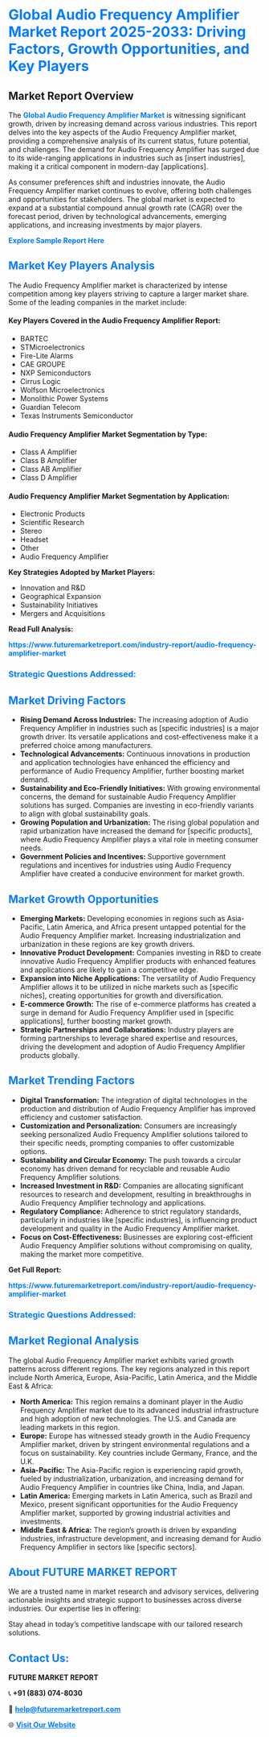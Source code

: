 <h1 style="color: #007BFF;">Global Audio Frequency Amplifier Market Report 2025-2033: Driving Factors, Growth Opportunities, and Key Players</h1>

<section id="overview">
<h2>Market Report Overview</h2>
<p>The <a href="https://www.futuremarketreport.com/industry-report/audio-frequency-amplifier-market" style="color: #007BFF; text-decoration: none;"><strong>Global Audio Frequency Amplifier Market</strong></a> is witnessing significant growth, driven by increasing demand across various industries. This report delves into the key aspects of the Audio Frequency Amplifier market, providing a comprehensive analysis of its current status, future potential, and challenges. The demand for Audio Frequency Amplifier has surged due to its wide-ranging applications in industries such as [insert industries], making it a critical component in modern-day [applications].</p>
<p>As consumer preferences shift and industries innovate, the Audio Frequency Amplifier market continues to evolve, offering both challenges and opportunities for stakeholders. The global market is expected to expand at a substantial compound annual growth rate (CAGR) over the forecast period, driven by technological advancements, emerging applications, and increasing investments by major players.</p>
</section>

<section id="overview">
<p><a href="https://www.futuremarketreport.com/request-sample/reportId=128744" style="color: #007BFF; text-decoration: none;"><strong>Explore Sample Report Here</strong></a></p>
</section>

<section id="key-players">
<h2 style="color: #007BFF;">Market Key Players Analysis</h2>
<p>The Audio Frequency Amplifier market is characterized by intense competition among key players striving to capture a larger market share. Some of the leading companies in the market include:</p>
<h4>Key Players Covered in the Audio Frequency Amplifier Report:</h4>
<ul><li>BARTEC</li><li>STMicroelectronics</li><li>Fire-Lite Alarms</li><li>CAE GROUPE</li><li>NXP Semiconductors</li><li>Cirrus Logic</li><li>Wolfson Microelectronics</li><li>Monolithic Power Systems</li><li>Guardian Telecom</li><li>Texas Instruments Semiconductor</li></ul>
<h4>Audio Frequency Amplifier Market Segmentation by Type:</h4>
<ul><li>Class A Amplifier</li><li>Class B Amplifier</li><li>Class AB Amplifier</li><li>Class D Amplifier</li></ul>

<h4>Audio Frequency Amplifier Market Segmentation by Application:</h4>
<ul><li>Electronic Products</li><li>Scientific Research</li><li>Stereo</li><li>Headset</li><li>Other</li><li>Audio Frequency Amplifier</li></ul>
<p><strong>Key Strategies Adopted by Market Players:</strong></p>
<ul>
<li>Innovation and R&D</li>
<li>Geographical Expansion</li>
<li>Sustainability Initiatives</li>
<li>Mergers and Acquisitions</li>
</ul>
</section>

<section>
<p><strong>Read Full Analysis: </strong></p><a href="https://www.futuremarketreport.com/industry-report/audio-frequency-amplifier-market" style="color: #007BFF; text-decoration: none;"><strong>https://www.futuremarketreport.com/industry-report/audio-frequency-amplifier-market</strong></a>
<h3 style="color: #007BFF;">Strategic Questions Addressed:</h3>
</section>

<section id="driving-factors">
<h2 style="color: #007BFF;">Market Driving Factors</h2>
<ul>
<li><strong>Rising Demand Across Industries:</strong> The increasing adoption of Audio Frequency Amplifier in industries such as [specific industries] is a major growth driver. Its versatile applications and cost-effectiveness make it a preferred choice among manufacturers.</li>
<li><strong>Technological Advancements:</strong> Continuous innovations in production and application technologies have enhanced the efficiency and performance of Audio Frequency Amplifier, further boosting market demand.</li>
<li><strong>Sustainability and Eco-Friendly Initiatives:</strong> With growing environmental concerns, the demand for sustainable Audio Frequency Amplifier solutions has surged. Companies are investing in eco-friendly variants to align with global sustainability goals.</li>
<li><strong>Growing Population and Urbanization:</strong> The rising global population and rapid urbanization have increased the demand for [specific products], where Audio Frequency Amplifier plays a vital role in meeting consumer needs.</li>
<li><strong>Government Policies and Incentives:</strong> Supportive government regulations and incentives for industries using Audio Frequency Amplifier have created a conducive environment for market growth.</li>
</ul>
</section>

<section id="growth-opportunities">
<h2 style="color: #007BFF;">Market Growth Opportunities</h2>
<ul>
<li><strong>Emerging Markets:</strong> Developing economies in regions such as Asia-Pacific, Latin America, and Africa present untapped potential for the Audio Frequency Amplifier market. Increasing industrialization and urbanization in these regions are key growth drivers.</li>
<li><strong>Innovative Product Development:</strong> Companies investing in R&D to create innovative Audio Frequency Amplifier products with enhanced features and applications are likely to gain a competitive edge.</li>
<li><strong>Expansion into Niche Applications:</strong> The versatility of Audio Frequency Amplifier allows it to be utilized in niche markets such as [specific niches], creating opportunities for growth and diversification.</li>
<li><strong>E-commerce Growth:</strong> The rise of e-commerce platforms has created a surge in demand for Audio Frequency Amplifier used in [specific applications], further boosting market growth.</li>
<li><strong>Strategic Partnerships and Collaborations:</strong> Industry players are forming partnerships to leverage shared expertise and resources, driving the development and adoption of Audio Frequency Amplifier products globally.</li>
</ul>
</section>

<section id="trending-factors">
<h2 style="color: #007BFF;">Market Trending Factors</h2>
<ul>
<li><strong>Digital Transformation:</strong> The integration of digital technologies in the production and distribution of Audio Frequency Amplifier has improved efficiency and customer satisfaction.</li>
<li><strong>Customization and Personalization:</strong> Consumers are increasingly seeking personalized Audio Frequency Amplifier solutions tailored to their specific needs, prompting companies to offer customizable options.</li>
<li><strong>Sustainability and Circular Economy:</strong> The push towards a circular economy has driven demand for recyclable and reusable Audio Frequency Amplifier solutions.</li>
<li><strong>Increased Investment in R&D:</strong> Companies are allocating significant resources to research and development, resulting in breakthroughs in Audio Frequency Amplifier technology and applications.</li>
<li><strong>Regulatory Compliance:</strong> Adherence to strict regulatory standards, particularly in industries like [specific industries], is influencing product development and quality in the Audio Frequency Amplifier market.</li>
<li><strong>Focus on Cost-Effectiveness:</strong> Businesses are exploring cost-efficient Audio Frequency Amplifier solutions without compromising on quality, making the market more competitive.</li>
</ul>
</section>

<section>
<p><strong>Get Full Report: </strong></p><a href="https://www.futuremarketreport.com/industry-report/audio-frequency-amplifier-market" style="color: #007BFF; text-decoration: none;"><strong>https://www.futuremarketreport.com/industry-report/audio-frequency-amplifier-market</strong></a>
<h3 style="color: #007BFF;">Strategic Questions Addressed:</h3>
</section>


<section id="regional-analysis">
<h2 style="color: #007BFF;">Market Regional Analysis</h2>
<p>The global Audio Frequency Amplifier market exhibits varied growth patterns across different regions. The key regions analyzed in this report include North America, Europe, Asia-Pacific, Latin America, and the Middle East & Africa:</p>
<ul>
<li><strong>North America:</strong> This region remains a dominant player in the Audio Frequency Amplifier market due to its advanced industrial infrastructure and high adoption of new technologies. The U.S. and Canada are leading markets in this region.</li>
<li><strong>Europe:</strong> Europe has witnessed steady growth in the Audio Frequency Amplifier market, driven by stringent environmental regulations and a focus on sustainability. Key countries include Germany, France, and the U.K.</li>
<li><strong>Asia-Pacific:</strong> The Asia-Pacific region is experiencing rapid growth, fueled by industrialization, urbanization, and increasing demand for Audio Frequency Amplifier in countries like China, India, and Japan.</li>
<li><strong>Latin America:</strong> Emerging markets in Latin America, such as Brazil and Mexico, present significant opportunities for the Audio Frequency Amplifier market, supported by growing industrial activities and investments.</li>
<li><strong>Middle East & Africa:</strong> The region’s growth is driven by expanding industries, infrastructure development, and increasing demand for Audio Frequency Amplifier in sectors like [specific sectors].</li>
</ul>
</section>

<footer>
<h2 style="color: #007BFF;">About FUTURE MARKET REPORT</h2>
<p>We are a trusted name in market research and advisory services, delivering actionable insights and strategic support to businesses across diverse industries. Our expertise lies in offering:</p>

<p>Stay ahead in today’s competitive landscape with our tailored research solutions.</p>

<h2 style="color: #007BFF;">Contact Us:</h2>
<p><strong>FUTURE MARKET REPORT</strong></p>
<p>📞 <strong>+91 (883) 074-8030</strong></p>
<p>📧 <strong><a href="mailto:help@futuremarketreport.com" style="color: #007BFF;">help@futuremarketreport.com</a></strong></p>
<p>🌐 <strong><a href="https://www.futuremarketreport.com/" style="color: #007BFF;">Visit Our Website</a></strong></p>
</footer>